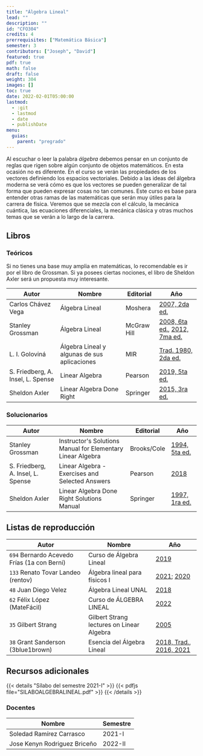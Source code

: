 ```yaml
---
title: "Álgebra Lineal"
lead: ""
description: ""
id: "CFO304"
credits: 4
prerrequisites: ["Matemática Básica"]
semester: 3
contributors: ["Joseph", "David"]
featured: true
pdf: true
math: false
draft: false
weight: 304
images: []
toc: true
date: 2022-02-01T05:00:00
lastmod:
  - :git
  - lastmod
  - date
  - publishDate
menu:
  guias:
    parent: "pregrado"
---
```


Al escuchar o leer la palabra *álgebra* debemos pensar en un conjunto de reglas que rigen sobre algún conjunto de objetos matemáticos. En esta ocasión no es diferente. En el curso se verán las propiedades de los vectores definiendo los espacios vectoriales. Debido a las ideas del álgebra moderna se verá cómo es que los vectores se pueden generalizar de tal forma que pueden expresar cosas no tan comunes. Este curso es base para entender otras ramas de las matemáticas que serán muy útiles para la carrera de física. Veremos que se mezcla con el cálculo, la mecánica cuántica, las ecuaciones diferenciales, la mecánica clásica y otras muchos temas que se verán a lo largo de la carrera.

## Libros

### Teóricos

Si no tienes una base muy amplia en matemáticas, lo recomendable es ir por el libro de Grossman. Si ya posees ciertas nociones, el libro de Sheldon Axler será un propuesta muy interesante.

| Autor | Nombre | Editorial | Año |
| ----- | ------ | --------- | --- |
| Carlos Chávez Vega | Álgebra Lineal | Moshera | [2007, 2da ed.](https://drive.google.com/file/d/12952Xu2z2bKodCDt-8rFUfZ88T6qAFGl/view?usp=share_link) |
| Stanley Grossman | Álgebra Lineal | McGraw Hill | [2008, 6ta ed.](https://drive.google.com/file/d/1ay1_Efzf_06srqAdVzc5RmQxBRg5LV25/view?usp=share_link), [2012, 7ma ed.](https://drive.google.com/file/d/17ix4QxiJPTgvGpXp6JLgPIJNH0uQR0wK/view?usp=share_link) |
| L. I. Goloviná | Álgebra Lineal y algunas de sus aplicaciones | MIR | [Trad. 1980, 2da ed.](https://drive.google.com/file/d/12t7WkONstsPhTpZjLJW3YjJMPgdDy-k4/view?usp=share_link) |
| S. Friedberg, A. Insel, L. Spense | Linear Algebra | Pearson | [2019, 5ta ed.](https://drive.google.com/file/d/16-SLU3f4y-1m_NKzgWgPsHJf16bZIoWC/view?usp=share_link) |
| Sheldon Axler | Linear Algebra Done Right | Springer | [2015, 3ra ed.](https://drive.google.com/file/d/1jHam9M_68OuBs2nadHwcDJX3XoXZRmwp/view?usp=share_link) |

### Solucionarios

| Autor | Nombre | Editorial | Año |
| ----- | ------ | --------- | --- |
| Stanley Grossman | Instructor's Solutions Manual for Elementary Linear Algebra | Brooks/Cole | [1994, 5ta ed.](https://drive.google.com/file/d/1BXtRE-WjoB325LvRPRegJ5FLBc7rZN_H/view?usp=share_link) |
| S. Friedberg, A. Insel, L. Spense | Linear Algebra - Exercises and Selected Answers | Pearson | [2018](https://drive.google.com/file/d/1S_fRrYv5kl_QWRxQTXzsryuGjotFribQ/view?usp=share_link) |
| Sheldon Axler | Linear Algebra Done Right Solutions Manual | Springer | [1997, 1ra ed.](https://drive.google.com/file/d/1LyUn2ls5FHIXn6T_PAfk8Mk2PaJEOAM5/view?usp=share_link) |

## Listas de reproducción

| Autor | Nombre | Año |
| ----- | ------ | --- |
| ```694``` Bernardo Acevedo Frías (1a con Berni) | Curso de Álgebra Lineal | [2019](https://www.youtube.com/c/1aconBerni/playlists?view=50&sort=dd&shelf_id=4) |
| ```133``` Renato Tovar Landeo (rentov) | Álgebra lineal para físicos I | [2021](https://www.youtube.com/playlist?list=PLK_B1a9wXn7fjl1duGeOh5IszyE_4JPAH); [2020](https://www.youtube.com/playlist?list=PLK_B1a9wXn7ePjQZvIA0C_FeOn4WrW6U5) |
| ```48``` Juan Diego Velez | Álgebra Lineal UNAL | [2018](https://www.youtube.com/playlist?list=PL0a2jooj1ivBd7OuFlaVzXwl4Xfi2uarN) |
| ```62``` Félix López (MateFácil) | Curso de ÁLGEBRA LINEAL | [2022](https://www.youtube.com/playlist?list=PL9SnRnlzoyX32lX7zNawatnGQP7IPLIi5)
| ```35``` Gilbert Strang | Gilbert Strang lectures on Linear Algebra | [2005](https://www.youtube.com/playlist?list=PL49CF3715CB9EF31D) |
| ```38``` Grant Sanderson (3blue1brown) | Esencia del Álgebra Lineal |[2018, Trad.](https://www.youtube.com/playlist?list=PLIb_io8a5NB2DddFf-PwvZDCOUNT1GZoA), [2016, 2021](https://www.youtube.com/playlist?list=PLZHQObOWTQDPD3MizzM2xVFitgF8hE_ab) |

## Recursos adicionales

{{< details "Sílabo del semestre 2021-I" >}}
{{< pdfjs file="SILABOALGEBRALINEAL.pdf" >}}
{{< /details >}}

### Docentes

| Nombre | Semestre |
| ------ | -------- |
| Soledad Ramírez Carrasco | 2021-I |
| Jose Kenyn Rodriguez Briceño | 2022-II |
